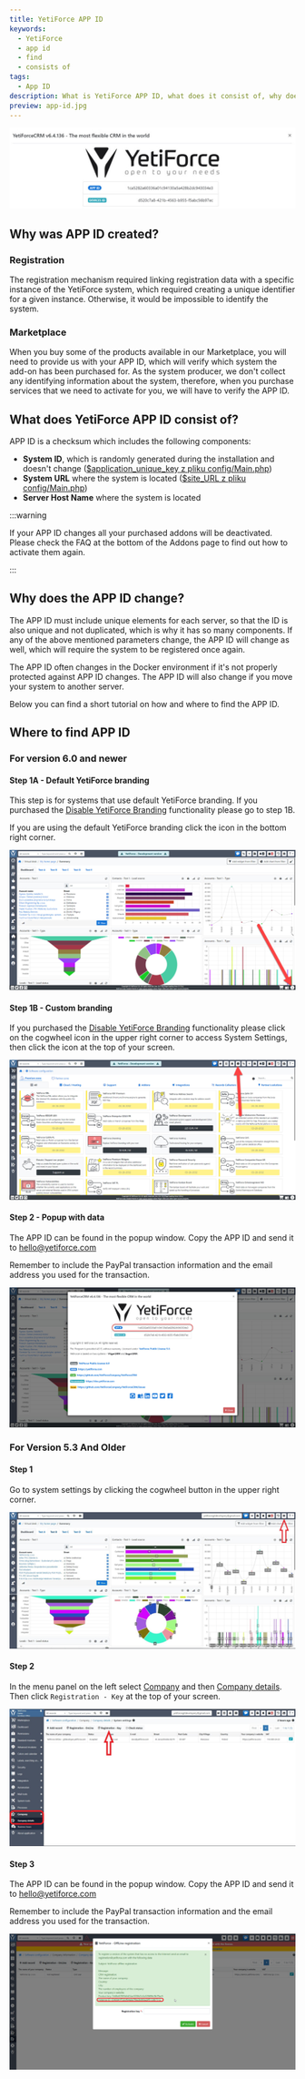 ```yaml
---
title: YetiForce APP ID
keywords:
  - YetiForce
  - app id
  - find
  - consists of
tags:
  - App ID
description: What is YetiForce APP ID, what does it consist of, why does it change and how to find it?
preview: app-id.jpg
---
```


![App ID](app-id.jpg)

## Why was APP ID created?

### Registration

The registration mechanism required linking registration data with a specific instance of the YetiForce system, which required creating a unique identifier for a given instance. Otherwise, it would be impossible to identify the system.

### Marketplace

When you buy some of the products available in our Marketplace, you will need to provide us with your APP ID, which will verify which system the add-on has been purchased for. As the system producer, we don't collect any identifying information about the system, therefore, when you purchase services that we need to activate for you, we will have to verify the APP ID.

## What does YetiForce APP ID consist of?

APP ID is a checksum which includes the following components:

- **System ID**, which is randomly generated during the installation and doesn't change ([$application_unique_key z pliku config/Main.php](https://doc.yetiforce.com/code/classes/Config-Main.html#property_application_unique_key))
- **System URL** where the system is located ([$site_URL z pliku config/Main.php](https://doc.yetiforce.com/code/classes/Config-Main.html#property_site_URL))
- **Server Host Name** where the system is located

:::warning

If your APP ID changes all your purchased addons will be deactivated. Please check the FAQ at the bottom of the Addons page to find out how to activate them again.

:::

## Why does the APP ID change?

The APP ID must include unique elements for each server, so that the ID is also unique and not duplicated, which is why it has so many components. If any of the above mentioned parameters change, the APP ID will change as well, which will require the system to be registered once again.

The APP ID often changes in the Docker environment if it's not properly protected against APP ID changes. The APP ID will also change if you move your system to another server.

Below you can find a short tutorial on how and where to find the APP ID.

## Where to find APP ID

### For version 6.0 and newer

#### Step 1A - Default YetiForce branding

This step is for systems that use default YetiForce branding. If you purchased the [Disable YetiForce Branding](https://yetiforce.com/pl/yetiforce-branding) functionality please go to step 1B.

If you are using the default YetiForce branding click the <i className="fas fa-info-circle fa-fw"></i> icon in the bottom right corner.

![App ID](app-id-1.jpg)

#### Step 1B - Custom branding

If you purchased the [Disable YetiForce Branding](https://yetiforce.com/pl/yetiforce-branding) functionality please click on the cogwheel icon <i className="fas fa-cog fa-fw"></i> in the upper right corner to access System Settings, then click the <i className="fas fa-info-circle fa-fw"></i> icon at the top of your screen.

![App ID](app-id-2.jpg)

#### Step 2 - Popup with data

The APP ID can be found in the popup window. Copy the APP ID and send it to hello@yetiforce.com

Remember to include the PayPal transaction information and the email address you used for the transaction.

![App ID](app-id-0.jpg)

### For Version 5.3 And Older

#### Step 1

Go to system settings by clicking the cogwheel button <i className="fas fa-cog fa-fw"></i> in the upper right corner.

![App ID](app-id-3.jpg)

#### Step 2

In the menu panel on the left select [Company](/administrator-guides/company) and then [Company details](/administrator-guides/company/company-details/). Then click `Registration - Key` at the top of your screen.

![App ID](app-id-4.jpg)

#### Step 3

The APP ID can be found in the popup window. Copy the APP ID and send it to hello@yetiforce.com

Remember to include the PayPal transaction information and the email address you used for the transaction.

![App ID](app-id-4.png)
